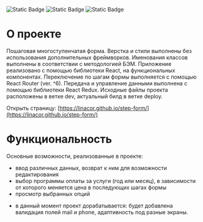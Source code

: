 ![Static Badge](https://img.shields.io/badge/CSS-3-blue) ![Static Badge](https://img.shields.io/badge/JavaScript-ES6-yellow) ![Static Badge](https://img.shields.io/badge/React-18-blue)


# О проекте
Пошаговая многоступенчатая форма. Верстка и стили выполнены без использования дополнительных фреймворков. Именования классов выполнены в соответствии с методологией БЭМ. Приложение реализовано с помощью библиотеки React, на функциональных компонентах. 
Переключение по шагам формы выполняется с помощью React Router (ver. ^6).
Передача и управление данными выполнена с помощью библиотеки React Redux.
Исходные файлы проекта расположены в ветке dev, актуальный билд в ветке deploy.

Открыть страницу: [https://linacor.github.io/step-form/](https://linacor.github.io/step-form/)

# Функциональность
Основные возможности, реализованные в проекте:
- ввод различных данных, возврат к ним для возможности редактирования
- выбор программы оплаты за услуги (год или месяц), в зависимости от которого меняется цена в последующих шагах формы
- просмотр выбранных опций

* в данный момент проект дорабатывается: будет добавлена валидация полей mail и phone, адаптивность под разные экраны.
